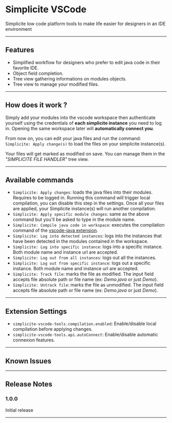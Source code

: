 # Simplicite VSCode

Simplicite low code platform tools to make life easier for designers in an IDE environment

---

## Features
- Simplified workflow for designers who prefer to edit java code in their favorite IDE.
- Object field completion.
- Tree view gathering informations on modules objects.
- Tree view to manage your modified files.

<!-- ![login-apply](resources/images/login-apply.gif) -->

---

## How does it work ?

Simply add your modules into the vscode workspace then authenticate yourself using the credentials of **each simplicite instance** you need to log in.
Opening the same workspace later will **automatically connect you**.

From now on, you can edit your java files and run the command: `Simplicite: Apply change(s)` to load the files on your simplicite instance(s).
 
Your files will get marked as modified on save.
You can manage them in the *"SIMPLICITE FILE HANDLER"* tree view.

---

## Available commands
* `Simplicite: Apply changes`: loads the java files into their modules. Requires to be logged in. Running this command will trigger local compilation, you can disable this step in the settings. Once all your files are applied, your Simplicite instance(s) will run another compilation.
* `Simplicite: Apply specific module changes`: same as the above command but you'll be asked to type in the module name.
* `Simplicite: Compile java code in workspace`: executes the compilation command of the [vscode-java extension](https://github.com/redhat-developer/vscode-java#available-commands).
* `Simplicite: Log into detected instances`: logs into the instances that have been detected in the modules contained in the workspace.
* `Simplicite: Log into specific instance`: logs into a specific instance. Both module name and instance url are accepted.
* `Simplicite: Log out from all instances`: logs out all the instances.
* `Simplicite: Log out from specific instance`: logs out a specific instance. Both module name and instance url are accepted.
* `Simplicite: Track file`: marks the file as modified. The input field accepts file absolute path or file name (ex: *Demo.java* or just *Demo*).
* `Simplicite: Untrack file`: marks the file as unmodified. The input field accepts file absolute path or file name (ex: *Demo.java* or just *Demo*).

---

## Extension Settings

* `simplicite-vscode-tools.compilation.enabled`: Enable/disable local compilation before applying changes.
* `simplicite-vscode-tools.api.autoConnect`: Enable/disable automatic connexion features.

---

## Known Issues

---

## Release Notes

### 1.0.0
Initial release

---

